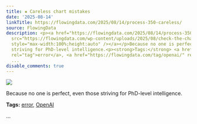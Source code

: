 ```yaml
---
title: ✚ Careless chart mistakes
date: '2025-08-14'
linkTitle: https://flowingdata.com/2025/08/14/process-350-careless/
source: FlowingData
description: <p><a href="https://flowingdata.com/2025/08/14/process-350-careless/"><img
  src="https://flowingdata.com/wp-content/uploads/2025/08/check-the-charts-featured-750x448.png"
  style="max-width:100%;height:auto" /></a></p>Because no one is perfect, even those
  striving for PhD-level intelligence.<p><strong>Tags:</strong> <a href="https://flowingdata.com/tag/error/"
  rel="tag">error</a>, <a href="https://flowingdata.com/tag/openai/" rel="tag">OpenAI</a></p>
  ...
disable_comments: true
---
```

<p><a href="https://flowingdata.com/2025/08/14/process-350-careless/"><img src="https://flowingdata.com/wp-content/uploads/2025/08/check-the-charts-featured-750x448.png" style="max-width:100%;height:auto" /></a></p>Because no one is perfect, even those striving for PhD-level intelligence.<p><strong>Tags:</strong> <a href="https://flowingdata.com/tag/error/" rel="tag">error</a>, <a href="https://flowingdata.com/tag/openai/" rel="tag">OpenAI</a></p> ...